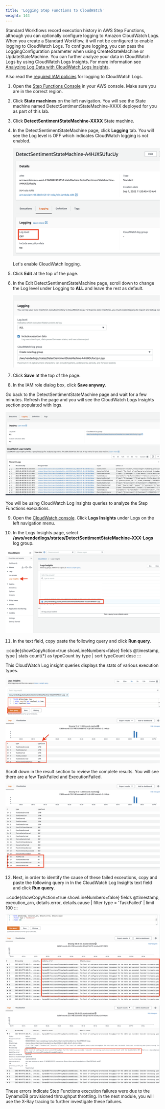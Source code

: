 ```yaml
---
title: 'Logging Step Functions to CloudWatch'
weight: 144
---
```


Standard Workflows record execution history in AWS Step Functions, although you can optionally configure logging to Amazon CloudWatch Logs. When you create a Standard Workflow, it will not be configured to enable logging to CloudWatch Logs. To configure logging, you can pass the LoggingConfiguration parameter when using CreateStateMachine or UpdateStateMachine. You can further analyze your data in CloudWatch Logs by using CloudWatch Logs Insights. For more information see [Analyzing Log Data with CloudWatch Logs Insights](https://docs.aws.amazon.com/AmazonCloudWatch/latest/logs/AnalyzingLogData.html).

Also read the [required IAM policies](https://docs.aws.amazon.com/step-functions/latest/dg/cw-logs.html#cloudwatch-iam-policy) for logging to CloudWatch Logs.

1. Open the [Step Functions Console](https://console.aws.amazon.com/states/home) in your AWS console. Make sure you are in the correct region.

2. Click **State machines** on the left navigation. You will see the State machine named DetectSentimentStateMachine-XXXX deployed for you as part of this lab.

3. Click **DetectSentimentStateMachine-XXXX** State machine. 

4. In the DetectSentimentStateMachine page, click **Logging** tab. You will see the Log level is OFF which indicates CloudWatch logging is not enabled. 

   ![CW Log disabled](/static/img/module-12/cw-log-disabled.png)

    Let's enable CloudWatch logging.

5. Click **Edit** at the top of the page.

6. In the Edit DetectSentimentStateMachine page, scroll down to change the Log level under Logging to **ALL** and leave the rest as default.

   ![CW Log enabled](/static/img/module-12/cw-logging-enabled.png)

7. Click **Save** at the top of the page.

8. In the IAM role dialog box, click **Save anyway**.

Go back to the DetectSentimentStateMachine page and wait for a few minutes. Refresh the page and you will see the CloudWatch Logs Insights section populated with logs.

   ![CW Logs](/static/img/module-12/cw-logs.png)

You will be using CloudWatch Log Insights queries to analyze the Step Functions executions.

9. Open the [CloudWatch console](https://console.aws.amazon.com/cloudwatch/home). Click **Logs Insights** under Logs on the left navigation menu.

10. In the Logs Insights page, select **/aws/vendedlogs/states/DetectSentimentStateMachine-XXX-Logs** log group.

   ![CWL Vended](/static/img/module-12/cwl-vendedlogs.png)

11. In the text field, copy paste the following query and click **Run query**.

:::code{showCopyAction=true showLineNumbers=false}
fields @timestamp, type
| stats count(*) as typeCount by type 
| sort typeCount desc
:::

This CloudWatch Log insight queries displays the stats of various execution types.

   ![CWL query](/static/img/module-12/cwl-query.png)

   Scroll down in the result section to review the complete results. You will see there are a few TaskFailed and ExecutionFailed.

   ![CWL failed](/static/img/module-12/cwl-failed.png)

12. Next, in order to identify the cause of these failed exceutions, copy and paste the following query in In the CloudWatch Log Insights text field and click **Run query**.

:::code{showCopyAction=true showLineNumbers=false}
fields @timestamp, execution_arn, details.error, details.cause
| filter type = 'TaskFailed'
| limit 100
:::

![CWL failureReasons 1](/static/img/module-12/cwl-failureReasons-1.png)

![CWL CWL failureReasons 2](/static/img/module-12/cwl-failureReasons-2.png)

These errors indicate Step Functions execution failures were due to the DynamoDB provisioned throughput throttling. In the next module, you will use the X-Ray tracing to further investigate these failures.
